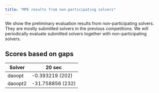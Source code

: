 ```yaml
---
title: "MPE results from non-participating solvers"
---
```


We show the preliminary evaluation results from non-participating solvers.
They are mostly submitted solvers in the previous competitions.
We will periodically evaluate submitted solvers together with non-participating solvers.


## Scores based on gaps

| Solver | 20 sec           |
|--------|------------------|
| daoopt | -0.393219 (202)  |
| daoopt2 |-31.758856 (232) |

